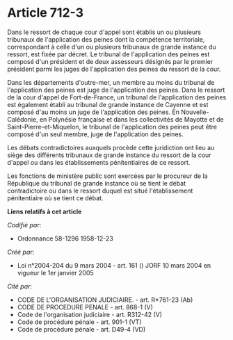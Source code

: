 # Article 712-3

Dans le ressort de chaque cour d'appel sont établis un ou plusieurs tribunaux de l'application des peines dont la compétence
territoriale, correspondant à celle d'un ou plusieurs tribunaux de grande instance du ressort, est fixée par décret. Le
tribunal de l'application des peines est composé d'un président et de deux assesseurs désignés par le premier président parmi
les juges de l'application des peines du ressort de la cour.

Dans les départements d'outre-mer, un membre au moins du tribunal de l'application des peines est juge de l'application des
peines. Dans le ressort de la cour d'appel de Fort-de-France, un tribunal de l'application des peines est également établi au
tribunal de grande instance de Cayenne et est composé d'au moins un juge de l'application des peines. En Nouvelle-Calédonie,
en Polynésie française et dans les collectivités de Mayotte et de Saint-Pierre-et-Miquelon, le tribunal de l'application des
peines peut être composé d'un seul membre, juge de l'application des peines.

Les débats contradictoires auxquels procède cette juridiction ont lieu au siège des différents tribunaux de grande instance
du ressort de la cour d'appel ou dans les établissements pénitentiaires de ce ressort.

Les fonctions de ministère public sont exercées par le procureur de la République du tribunal de grande instance où se tient
le débat contradictoire ou dans le ressort duquel est situé l'établissement pénitentiaire où se tient ce débat.

**Liens relatifs à cet article**

_Codifié par_:

  - Ordonnance 58-1296 1958-12-23

_Créé par_:

  - Loi n°2004-204 du 9 mars 2004 - art. 161 () JORF 10 mars 2004 en vigueur le 1er janvier 2005

_Cité par_:

  - CODE DE L'ORGANISATION JUDICIAIRE. - art. R*761-23 (Ab)
  - CODE DE PROCEDURE PENALE - art. 868-1 (V)
  - Code de l'organisation judiciaire - art. R312-42 (V)
  - Code de procédure pénale - art. 901-1 (VT)
  - Code de procédure pénale - art. D49-4 (VD)
